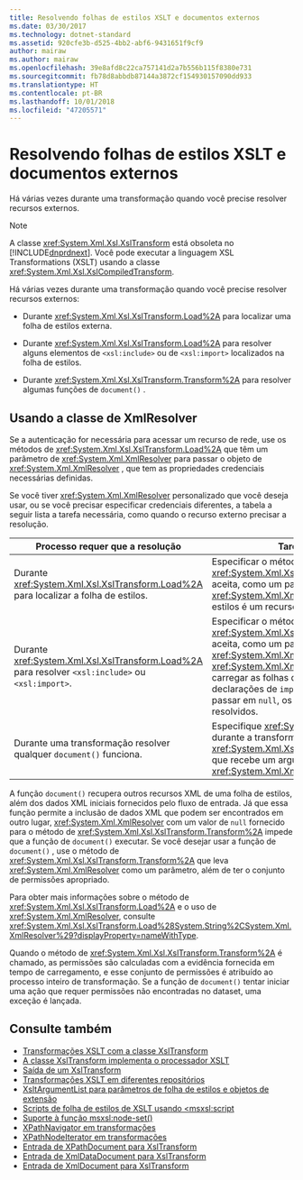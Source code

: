 ```yaml
---
title: Resolvendo folhas de estilos XSLT e documentos externos
ms.date: 03/30/2017
ms.technology: dotnet-standard
ms.assetid: 920cfe3b-d525-4bb2-abf6-9431651f9cf9
author: mairaw
ms.author: mairaw
ms.openlocfilehash: 39e8afd8c22ca757141d2a7b556b115f8380e731
ms.sourcegitcommit: fb78d8abbdb87144a3872cf154930157090dd933
ms.translationtype: HT
ms.contentlocale: pt-BR
ms.lasthandoff: 10/01/2018
ms.locfileid: "47205571"
---
```

# <a name="resolving-external-xslt-style-sheets-and-documents"></a>Resolvendo folhas de estilos XSLT e documentos externos
Há várias vezes durante uma transformação quando você precise resolver recursos externos.  
  
> [!NOTE]
>  A classe <xref:System.Xml.Xsl.XslTransform> está obsoleta no [!INCLUDE[dnprdnext](../../../../includes/dnprdnext-md.md)]. Você pode executar a linguagem XSL Transformations (XSLT) usando a classe <xref:System.Xml.Xsl.XslCompiledTransform>.  
  
 Há várias vezes durante uma transformação quando você precise resolver recursos externos:  
  
-   Durante <xref:System.Xml.Xsl.XslTransform.Load%2A> para localizar uma folha de estilos externa.  
  
-   Durante <xref:System.Xml.Xsl.XslTransform.Load%2A> para resolver alguns elementos de `<xsl:include>` ou de `<xsl:import>` localizados na folha de estilos.  
  
-   Durante <xref:System.Xml.Xsl.XslTransform.Transform%2A> para resolver algumas funções de `document()` .  
  
## <a name="using-the-xmlresolver-class"></a>Usando a classe de XmlResolver  
 Se a autenticação for necessária para acessar um recurso de rede, use os métodos de <xref:System.Xml.Xsl.XslTransform.Load%2A> que têm um parâmetro de <xref:System.Xml.XmlResolver> para passar o objeto de <xref:System.Xml.XmlResolver> , que tem as propriedades credenciais necessárias definidas.  
  
 Se você tiver <xref:System.Xml.XmlResolver> personalizado que você deseja usar, ou se você precisar especificar credenciais diferentes, a tabela a seguir lista a tarefa necessária, como quando o recurso externo precisar a resolução.  
  
|Processo requer que a resolução|Tarefa necessária|  
|--------------------------------------|-------------------|  
|Durante <xref:System.Xml.Xsl.XslTransform.Load%2A> para localizar a folha de estilos.|Especificar o método sobrecarregado de <xref:System.Xml.Xsl.XslTransform.Load%2A> que aceita, como um parâmetro, <xref:System.Xml.XmlResolver> se a folha de estilos é um recurso que requer credenciais.|  
|Durante <xref:System.Xml.Xsl.XslTransform.Load%2A> para resolver `<xsl:include>` ou `<xsl:import>`.|Especificar o método sobrecarregado de <xref:System.Xml.Xsl.XslTransform.Load%2A> que aceita, como um parâmetro, <xref:System.Xml.XmlResolver>. <xref:System.Xml.XmlResolver> é usado para carregar as folhas de estilos referenciadas pelas declarações de `import` ou de `include` . Se você passar em `null`, os recursos externos não são resolvidos.|  
|Durante uma transformação resolver qualquer `document()` funciona.|Especifique <xref:System.Xml.XmlResolver> durante a transformação usando o método <xref:System.Xml.Xsl.XslTransform.Transform%2A> que recebe um argumento de <xref:System.Xml.XmlResolver>.|  
  
 A função `document()` recupera outros recursos XML de uma folha de estilos, além dos dados XML iniciais fornecidos pelo fluxo de entrada. Já que essa função permite a inclusão de dados XML que podem ser encontrados em outro lugar, <xref:System.Xml.XmlResolver> com um valor de `null` fornecido para o método de <xref:System.Xml.Xsl.XslTransform.Transform%2A> impede que a função de `document()` executar. Se você desejar usar a função de `document()` , use o método de <xref:System.Xml.Xsl.XslTransform.Transform%2A> que leva <xref:System.Xml.XmlResolver> como um parâmetro, além de ter o conjunto de permissões apropriado.  
  
 Para obter mais informações sobre o método de <xref:System.Xml.Xsl.XslTransform.Load%2A> e o uso de <xref:System.Xml.XmlResolver>, consulte <xref:System.Xml.Xsl.XslTransform.Load%28System.String%2CSystem.Xml.XmlResolver%29?displayProperty=nameWithType>.  
  
 Quando o método de <xref:System.Xml.Xsl.XslTransform.Transform%2A> é chamado, as permissões são calculadas com a evidência fornecida em tempo de carregamento, e esse conjunto de permissões é atribuído ao processo inteiro de transformação. Se a função de `document()` tentar iniciar uma ação que requer permissões não encontradas no dataset, uma exceção é lançada.  
  
## <a name="see-also"></a>Consulte também

- [Transformações XSLT com a classe XslTransform](../../../../docs/standard/data/xml/xslt-transformations-with-the-xsltransform-class.md)  
- [A classe XslTransform implementa o processador XSLT](../../../../docs/standard/data/xml/xsltransform-class-implements-the-xslt-processor.md)  
- [Saída de um XslTransform](../../../../docs/standard/data/xml/outputs-from-an-xsltransform.md)  
- [Transformações XSLT em diferentes repositórios](../../../../docs/standard/data/xml/xslt-transformations-over-different-stores.md)  
- [XsltArgumentList para parâmetros de folha de estilos e objetos de extensão](../../../../docs/standard/data/xml/xsltargumentlist-for-style-sheet-parameters-and-extension-objects.md)  
- [Scripts de folha de estilos de XSLT usando \<<msxsl:script>](../../../../docs/standard/data/xml/xslt-stylesheet-scripting-using-msxsl-script.md)  
- [Suporte à função msxsl:node-set()](../../../../docs/standard/data/xml/support-for-the-msxsl-node-set-function.md)  
- [XPathNavigator em transformações](../../../../docs/standard/data/xml/xpathnavigator-in-transformations.md)  
- [XPathNodeIterator em transformações](../../../../docs/standard/data/xml/xpathnodeiterator-in-transformations.md)  
- [Entrada de XPathDocument para XslTransform](../../../../docs/standard/data/xml/xpathdocument-input-to-xsltransform.md)  
- [Entrada de XmlDataDocument para XslTransform](../../../../docs/standard/data/xml/xmldatadocument-input-to-xsltransform.md)  
- [Entrada de XmlDocument para XslTransform](../../../../docs/standard/data/xml/xmldocument-input-to-xsltransform.md)
